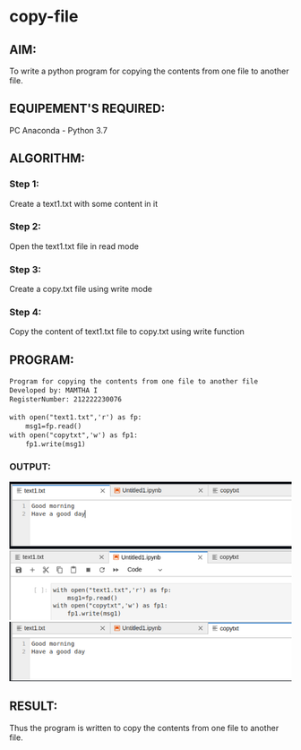 # copy-file
## AIM:
To write a python program for copying the contents from one file to another file.
## EQUIPEMENT'S REQUIRED: 
PC
Anaconda - Python 3.7
## ALGORITHM: 
### Step 1:
Create a text1.txt with some content in it
### Step 2: 
Open the text1.txt file in read mode
### Step 3: 
Create a copy.txt file using write mode
### Step 4:  
Copy the content of text1.txt file to copy.txt using write function

## PROGRAM:
```
Program for copying the contents from one file to another file
Developed by: MAMTHA I
RegisterNumber: 212222230076

with open("text1.txt",'r') as fp:
    msg1=fp.read()
with open("copytxt",'w') as fp1:
    fp1.write(msg1)
```

### OUTPUT:
![MODEL](./out1.png)
![MODEL](./out2.png)
![MODEL](./out3.png)



## RESULT:
Thus the program is written to copy the contents from one file to another file.